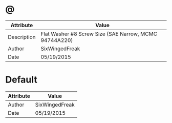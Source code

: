 # @
| Attribute | Value |
| ---  | ---     |
| Description | Flat Washer #8 Screw Size (SAE Narrow, MCMC 94744A220) |
| Author | SixWingedFreak |
| Date | 05/19/2015 |
# Default
| Attribute | Value |
| ---  | ---     |
| Author | SixWingedFreak |
| Date | 05/19/2015 |
